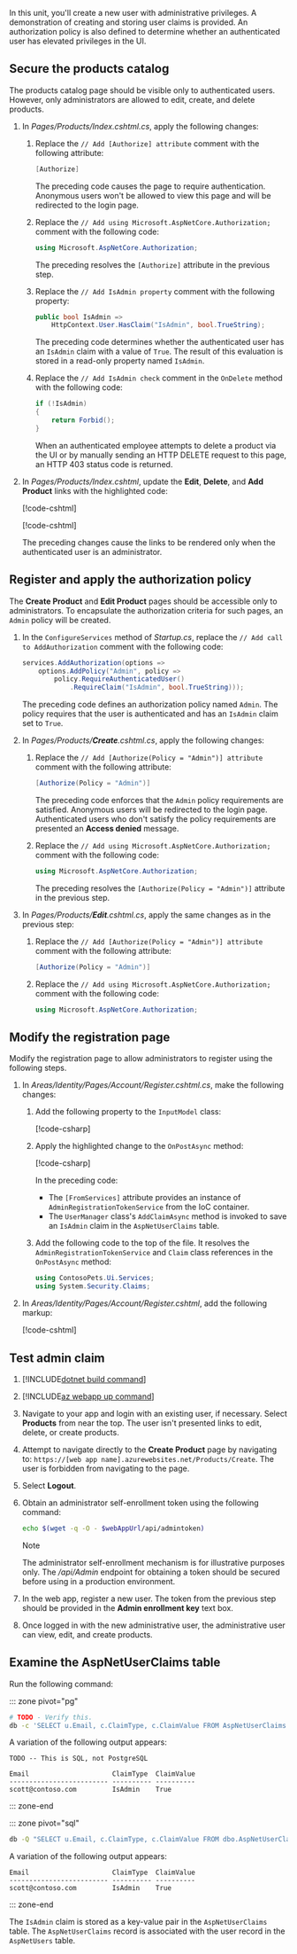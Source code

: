 In this unit, you'll create a new user with administrative privileges. A demonstration of creating and storing user claims is provided. An authorization policy is also defined to determine whether an authenticated user has elevated privileges in the UI.

## Secure the products catalog

The products catalog page should be visible only to authenticated users. However, only administrators are allowed to edit, create, and delete products.

1. In *Pages/Products/Index.cshtml.cs*, apply the following changes:
    1. Replace the `// Add [Authorize] attribute` comment with the following attribute:

        ```csharp
        [Authorize]
        ```

        The preceding code causes the page to require authentication. Anonymous users won't be allowed to view this page and will be redirected to the login page.

    1. Replace the `// Add using Microsoft.AspNetCore.Authorization;` comment with the following code:

        ```csharp
        using Microsoft.AspNetCore.Authorization;
        ```

        The preceding resolves the `[Authorize]` attribute in the previous step.

    1. Replace the `// Add IsAdmin property` comment with the following property:

        ```csharp
        public bool IsAdmin =>
            HttpContext.User.HasClaim("IsAdmin", bool.TrueString);
        ```

        The preceding code determines whether the authenticated user has an `IsAdmin` claim with a value of `True`. The result of this evaluation is stored in a read-only property named `IsAdmin`.

    1. Replace the `// Add IsAdmin check` comment in the `OnDelete` method with the following code:

        ```csharp
        if (!IsAdmin)
        {
            return Forbid();
        }
        ```

        When an authenticated employee attempts to delete a product via the UI or by manually sending an HTTP DELETE request to this page, an HTTP 403 status code is returned.

1. In *Pages/Products/Index.cshtml*, update the **Edit**, **Delete**, and **Add Product** links with the highlighted code:

    [!code-cshtml[](../code/Pages/Products/Index.cshtml?name=snippet_ModelIsAdmin&highlight=2-3,6)]

    [!code-cshtml[](../code/Pages/Products/Index.cshtml?name=snippet_AddProductLink&highlight=1-2,4)]

    The preceding changes cause the links to be rendered only when the authenticated user is an administrator.

## Register and apply the authorization policy

The **Create Product** and **Edit Product** pages should be accessible only to administrators. To encapsulate the authorization criteria for such pages, an `Admin` policy will be created.

1. In the `ConfigureServices` method of *Startup.cs*, replace the `// Add call to AddAuthorization` comment with the following code:

    ```csharp
    services.AddAuthorization(options =>
        options.AddPolicy("Admin", policy =>
            policy.RequireAuthenticatedUser()
                .RequireClaim("IsAdmin", bool.TrueString)));
    ```

    The preceding code defines an authorization policy named `Admin`. The policy requires that the user is authenticated and has an `IsAdmin` claim set to `True`.

1. In *Pages/Products/**Create**.cshtml.cs*, apply the following changes:
    1. Replace the `// Add [Authorize(Policy = "Admin")] attribute` comment with the following attribute:

        ```csharp
        [Authorize(Policy = "Admin")]
        ```

        The preceding code enforces that the `Admin` policy requirements are satisfied. Anonymous users will be redirected to the login page. Authenticated users who don't satisfy the policy requirements are presented an **Access denied** message.

    1. Replace the `// Add using Microsoft.AspNetCore.Authorization;` comment with the following code:

        ```csharp
        using Microsoft.AspNetCore.Authorization;
        ```

        The preceding resolves the `[Authorize(Policy = "Admin")]` attribute in the previous step.

1. In *Pages/Products/**Edit**.cshtml.cs*, apply the same changes as in the previous step:
    1. Replace the `// Add [Authorize(Policy = "Admin")] attribute` comment with the following attribute:

        ```csharp
        [Authorize(Policy = "Admin")]
        ```

    1. Replace the `// Add using Microsoft.AspNetCore.Authorization;` comment with the following code:

        ```csharp
        using Microsoft.AspNetCore.Authorization;
        ```

## Modify the registration page

Modify the registration page to allow administrators to register using the following steps.

1. In *Areas/Identity/Pages/Account/Register.cshtml.cs*, make the following changes:
    1. Add the following property to the `InputModel` class:

        [!code-csharp[](../code/Areas/Identity/Pages/Account/6-Register.cshtml.cs?name=snippet_AdminEnrollmentKey&highlight=3-5)]

    1. Apply the highlighted change to the `OnPostAsync` method:

        [!code-csharp[](../code/Areas/Identity/Pages/Account/6-Register.cshtml.cs?name=snippet_OnPostAsync&highlight=1-3,20-22)]

        In the preceding code:

        * The `[FromServices]` attribute provides an instance of `AdminRegistrationTokenService` from the IoC container.
        * The `UserManager` class's `AddClaimAsync` method is invoked to save an `IsAdmin` claim in the `AspNetUserClaims` table.

    1. Add the following code to the top of the file. It resolves the `AdminRegistrationTokenService` and `Claim` class references in the `OnPostAsync` method:

        ```csharp
        using ContosoPets.Ui.Services;
        using System.Security.Claims;
        ```

1. In *Areas/Identity/Pages/Account/Register.cshtml*, add the following markup:

    [!code-cshtml[](../code/Areas/Identity/Pages/Account/6-Register.cshtml?highlight=6-10)]

## Test admin claim

1. [!INCLUDE[dotnet build command](../../includes/dotnet-build-command.md)]

1. [!INCLUDE[az webapp up command](../../includes/az-webapp-up-command.md)]

1. Navigate to your app and login with an existing user, if necessary. Select **Products** from near the top. The user isn't presented links to edit, delete, or create products.

1. Attempt to navigate directly to the **Create Product** page by navigating to: `https://[web app name].azurewebsites.net/Products/Create`. The user is forbidden from navigating to the page.

1. Select **Logout**.

1. Obtain an administrator self-enrollment token using the following command:

    ```bash
    echo $(wget -q -O - $webAppUrl/api/admintoken)
    ```

    > [!NOTE]
    > The administrator self-enrollment mechanism is for illustrative purposes only. The */api/Admin* endpoint for obtaining a token should be secured before using in a production environment.

1. In the web app, register a new user. The token from the previous step should be provided in the **Admin enrollment key** text box.

1. Once logged in with the new administrative user, the administrative user can view, edit, and create products.

## Examine the AspNetUserClaims table

Run the following command:

::: zone pivot="pg"

```bash
# TODO - Verify this.
db -c 'SELECT u.Email, c.ClaimType, c.ClaimValue FROM AspNetUserClaims AS c INNER JOIN AspNetUsers AS u ON c.UserId = u.Id'
```

A variation of the following output appears:

```console
TODO -- This is SQL, not PostgreSQL

Email                     ClaimType  ClaimValue
------------------------- ---------- ----------
scott@contoso.com         IsAdmin    True
```

::: zone-end

::: zone pivot="sql"

```bash
db -Q "SELECT u.Email, c.ClaimType, c.ClaimValue FROM dbo.AspNetUserClaims AS c INNER JOIN dbo.AspNetUsers AS u ON c.UserId = u.Id" -Y25 -y10
```

A variation of the following output appears:

```console
Email                     ClaimType  ClaimValue
------------------------- ---------- ----------
scott@contoso.com         IsAdmin    True
```

::: zone-end

The `IsAdmin` claim is stored as a key-value pair in the `AspNetUserClaims` table. The `AspNetUserClaims` record is associated with the user record in the `AspNetUsers` table.
